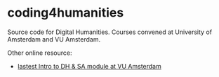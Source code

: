 # coding4humanities
Source code for Digital Humanities. Courses convened at University of Amsterdam and VU Amsterdam.


Other online resource:
- [lastest Intro to DH & SA module at VU Amsterdam](https://github.com/cltl/python-for-text-analysis) 


